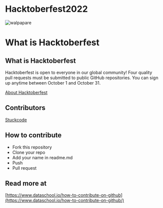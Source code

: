
# Hacktoberfest2022
![walpapare](https://user-images.githubusercontent.com/42824788/193396931-cc81f2cb-b844-4622-8667-101037dd846d.jpg)

# What is Hacktoberfest
## What is Hacktoberfest

Hacktoberfest is open to everyone in our global community! Four quality pull requests must be submitted to public GitHub repositories. You can sign up anytime between October 1 and October 31.

[About Hacktoberfest](https://hacktoberfest.com/about/)

## Contributors

[Stuckcode](https://stuckcode.com)

## How to contribute

- Fork this repository
- Clone your repo
- Add your name in readme.md
- Push
- Pull request
## Read more at
[https://www.dataschool.io/how-to-contribute-on-github](https://www.dataschool.io/how-to-contribute-on-github/)
